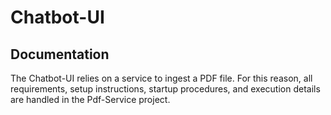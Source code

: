 # Chatbot-UI

## Documentation

The Chatbot-UI relies on a service to ingest a PDF file. For this reason, all requirements, setup instructions, startup procedures, and execution details are handled in the Pdf-Service project.